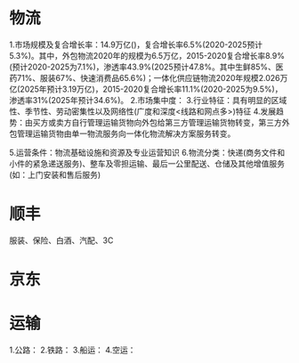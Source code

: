 # 物流
1.市场规模及复合增长率：14.9万亿()，复合增长率6.5%(2020-2025预计5.3%)。其中，外包物流2020年的规模为6.5万亿，2015-2020复合增长率8.9%(预计2020-2025为7.1%)，渗透率43.9%(2025预计47.8%。其中生鲜85%、医药71%、服装67%、快速消费品65.6%)；一体化供应链物流2020年规模2.026万亿(2025年预计3.19万亿)，2015-2020复合增长率11.1%(2020-2025为9.5%)，渗透率31%(2025年预计34.6%)。
2.市场集中度：
3.行业特征：具有明显的区域性、季节性、劳动密集性以及网络性(广度和深度<线路和网点多>)特征
4.发展趋势：由买方或卖方自行管理运输货物向外包给第三方管理运输货物转变，第三方外包管理运输货物由单一物流服务向一体化物流解决方案服务转变。

5.运营条件：物流基础设施和资源及专业运营知识
6.物流分类：快递(商务文件和小件的紧急递送服务)、整车及零担运输、最后一公里配送、仓储及其他增值服务(如：上门安装和售后服务)

# 顺丰
服装、保险、白酒、汽配、3C

# 京东


# 运输
1.公路：
2.铁路：
3.船运：
4.空运：